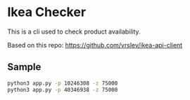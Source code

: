 # Ikea Checker

This is a cli used to check product availability.

Based on this repo: https://github.com/vrslev/ikea-api-client

## Sample

```bash
python3 app.py -p 10246308 -z 75000
python3 app.py -p 40346938 -z 75000
```
